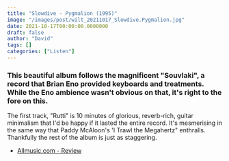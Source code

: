 ```yaml
---
title: "Slowdive - Pygmalion (1995)"
image: "/images/post/wilt_20211017_Slowdive.Pygmalion.jpg"
date: 2021-10-17T00:00:00.0000000
draft: false
author: "David"
tags: []
categories: ["Listen"]
---
```

### This beautiful album follows the magnificent "Souvlaki", a record that Brian Eno provided keyboards and treatments. While the Eno ambience wasn't obvious on that, it's right to the fore on this.

 The first track, "Rutti" is 10 minutes of glorious, reverb-rich, guitar minimalism that I'd be happy if it lasted the entire record.  It's mesmerising in the same way that Paddy McAloon's 'I Trawl the Megahertz" enthralls.   
Thankfully the rest of the album is just as staggering.

-  [Allmusic.com - Review](https://www.allmusic.com/album/pygmalion-mw0000887091)